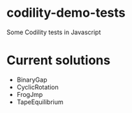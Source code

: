# codility-demo-tests

Some Codility tests in Javascript

# Current solutions

* BinaryGap
* CyclicRotation
* FrogJmp
* TapeEquilibrium
